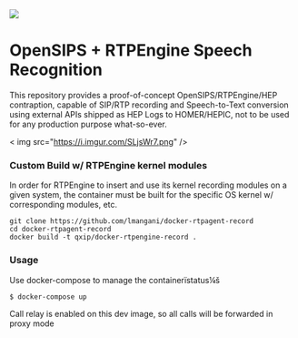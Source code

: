 <img src="https://avatars1.githubusercontent.com/u/3853758?v=4&s=100">

# OpenSIPS + RTPEngine Speech Recognition
This repository provides a proof-of-concept OpenSIPS/RTPEngine/HEP contraption, capable of SIP/RTP recording and Speech-to-Text conversion using external APIs shipped as HEP Logs to HOMER/HEPIC, not to be used for any production purpose what-so-ever.

< img src="https://i.imgur.com/SLjsWr7.png" />

<!--
### Quick Start
Automated builds of the image are available on [DockerHub](https://hub.docker.com/r/qxip/homer-hepswitch)
```sh
$ docker pull qxip/docker-rtpengine-record
```
-->

### Custom Build w/ RTPEngine kernel modules
In order for RTPEngine to insert and use its kernel recording modules on a given system, the container must be built for the specific OS kernel w/ corresponding modules, etc.
```
git clone https://github.com/lmangani/docker-rtpagent-record
cd docker-rtpagent-record
docker build -t qxip/docker-rtpengine-record .
```

### Usage
Use docker-compose to manage the containerïstatus¼š
```sh
$ docker-compose up
```
Call relay is enabled on this dev image, so all calls will be forwarded in proxy mode
